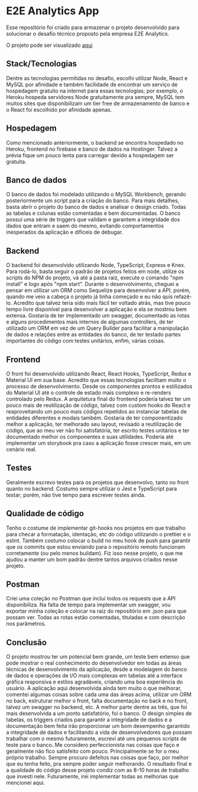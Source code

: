# E2E Analytics App

Esse repositório foi criado para armazenar o projeto desenvolvido para solucionar o desafio técnico proposto pela empresa E2E Analytics.

O projeto pode ser visualizado [aqui](https://e2e-analytics-app.web.app/)

## Stack/Tecnologias

Dentre as tecnologias permitidas no desafio, escolhi utilizar Node, React e MySQL por afinidade e também facilidade de encontrar um serviço de hospedagem gratuito na internet para essas tecnologias; por exemplo, o Heroku hospeda servidores Node gratuitamente pra sempre, MySQL tem muitos sites que disponibilizam um tier free de armazenamento de banco e o React foi escolhido por afinidade apenas.

## Hospedagem

Como mencionado anteriormente, o backend se encontra hospedado no Heroku, frontend no firebase e banco de dados na Hostinger. Talvez a prévia fique um pouco lenta para carregar devido a hospedagem ser gratuita.

## Banco de dados

O banco de dados foi modelado utilizando o MySQL Workbench, gerando posteriormente um script para a criação do banco. Para mais detalhes, basta abrir o projeto do banco de dados e analisar o design criado. Todas as tabelas e colunas estão comentadas e bem documentadas. O banco possui uma série de triggers que validam e garantem a integridade dos dados que entram e saem do mesmo, evitando comportamentos inesperados da aplicação e difíceis de debugar.

## Backend

O backend foi desenvolvido utilizando Node, TypeScript, Express e Knex. Para rodá-lo, basta seguir o padrão de projetos feitos em node, utilize os scripts do NPM do projeto, vá até a pasta raíz, execute o comando "npm install" e logo após "npm start". Durante o desenvolvimento, cheguei a pensar em utilizar um ORM como Sequelize para desenvolver a API, porém, quando me veio a cabeça o projeto já tinha começado e eu não quis refazê-lo. Acredito que talvez teria sido mais fácil ter voltado atrás, mas tive pouco tempo livre disponível para desenvolver a aplicação e ela se mostrou bem extensa. Gostaria de ter implementado um swagger, documentado as rotas e alguns procedimentos mais internos de algumas controllers, de ter utilizado um ORM em vez de um Query Builder para facilitar a manipulação de dados e relações entre as entidades do banco, de ter testado partes importantes do código com testes unitários, enfim, várias coisas.

## Frontend

O front foi desenvolvido utilizando React, React Hooks, TypeScript, Redux e Material UI em sua base. Acredito que essas tecnologias facilitam muito o processo de desenvolvimento. Desde os componentes prontos e estilizados do Material UI até o controle de estado mais complexo e re-renders controlado pelo Redux. A arquitetura final do frontend poderia talvez ter um pouco mais de reutilização de código, talvez com custom hooks do React e reaproveitando um pouco mais códigos repetidos ao instanciar tabelas de entidades diferentes e modais também. Gostaria de ter componentizado melhor a aplicação, ter melhorado seu layout, revisado a reutilização de código, que ao meu ver não foi satisfatória, ter escrito testes unitários e ter documentado melhor os componentes e suas utilidades. Poderia até implementar um storybook pra caso a aplicação fosse crescer mais, em um cenário real.

## Testes

Geralmente escrevo testes para os projetos que desenvolvo, tanto no front quanto no backend. Costumo sempre utilizar o Jest e TypeScript para testar; porém, não tive tempo para escrever testes ainda.

## Qualidade de código

Tenho o costume de implementar git-hooks nos projetos em que trabalho para checar a formatação, identação, etc do código utilizando o prettier e o eslint. Também costumo colocar o build no meu hook de push para garantir que os commits que estou enviando para o repositório remoto funcionam corretamente (ou pelo menos buildam). Fiz isso nesse projeto, o que me ajudou a manter um bom padrão dentre tantos arquivos criados nesse projeto.

## Postman

Criei uma coleção no Postman que inclui todos os requests que a API disponibiliza. Na falta de tempo para implementar um swagger, vou exportar minha coleção e colocar na raíz do repositório em .json para que possam ver. Todas as rotas estão comentadas, tituladas e com descrição nos parâmetros.

## Conclusão

O projeto mostrou ter um potencial bem grande, um teste bem extenso que pode mostrar o real conhecimento do desenvolvedor em todas as áreas técnicas de desenvolvimento da aplicação, desde a modelagem do banco de dados e operações de I/O mais complexas em tabelas até a interface gráfica responsiva e estilos agradáveis, criando uma boa experiência do usuário. A aplicação aqui desenvolvida ainda tem muito o que melhorar, comentei algumas coisas sobre cada uma das áreas acima, utilizar um ORM no back, estruturar melhor o front, falta documentação no back e no front, talvez um swagger no backend, etc. A melhor parte dentre as três, que foi mais desenvolvida a um ponto satisfatório, foi o banco. O design simples de tabelas, os triggers criados para garantir a integridade de dados e a documentação bem feita irão proporcionar um bom desempenho garantido a integridade de dados e facilitando a vida de desenvolvedores que possam trabalhar com o mesmo futuramente, escrevi até uns pequenos scripts de teste para o banco. Me considero perfeccionista nas coisas que faço e geralmente não fico satisfeito com pouco. Principalmente se for o meu próprio trabalho. Sempre procuro defeitos nas coisas que faço, por melhor que eu tenha feito, pra sempre poder seguir melhorando. O resultado final e a qualidade do código desse projeto condiz com as 8-10 horas de trabalho que investi nele. Futuramente, irei implementar todas as melhorias que mencionei aqui.
